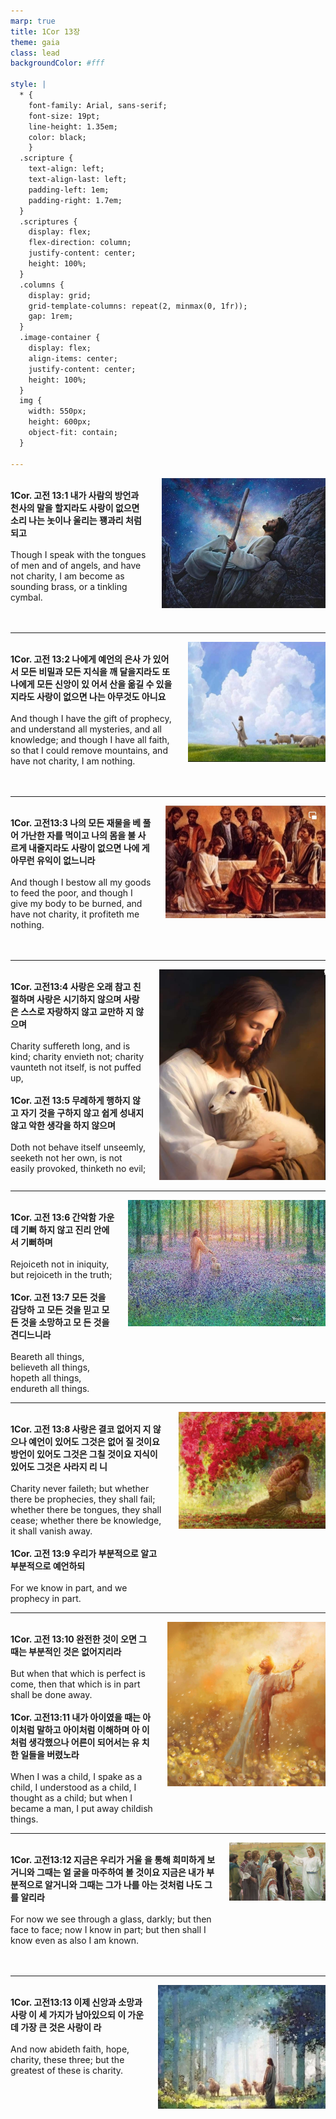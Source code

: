 ```yaml
---
marp: true
title: 1Cor 13장
theme: gaia
class: lead
backgroundColor: #fff

style: |
  * {
    font-family: Arial, sans-serif;
    font-size: 19pt;
    line-height: 1.35em;
    color: black;
    }
  .scripture {
    text-align: left;
    text-align-last: left;
    padding-left: 1em;
    padding-right: 1.7em;
  }
  .scriptures {
    display: flex;
    flex-direction: column;
    justify-content: center;
    height: 100%;
  }
  .columns {
    display: grid;
    grid-template-columns: repeat(2, minmax(0, 1fr));
    gap: 1rem;
  }
  .image-container {
    display: flex;
    align-items: center;
    justify-content: center;
    height: 100%;
  }
  img {
    width: 550px;
    height: 600px;
    object-fit: contain;
  }

---
```


<div class="columns">
  <div class="scriptures">
    <br>
    <div class="scripture">
      <b>1Cor. 고전 13:1 내가 사람의 방언과 천사의 말을 할지라도 사랑이 없으면 소리 나는 놋이나 울리는 꽹과리 처럼 되고 
      </b>
    </div>
    <br>
    <div class="scripture">Though I speak with the tongues of men and of angels, and have not charity, I am become as sounding brass, or a tinkling cymbal. 
    </div>
    <br>
    <div class="scripture">
      <b>
      </b>
    </div>
    <br>
    <div class="scripture">
    </div>         
  </div>
  <div class="image-container">
    <img src='../../pictures/picture_73.jpg'>
  </div>
</div>

---

<div class="columns">
  <div class="scriptures">
    <br>
    <div class="scripture">
      <b>1Cor. 고전 13:2 나에게 예언의 은사 가 있어서 모든 비밀과 모든 지식을 깨 달을지라도 또 나에게 모든 신앙이 있 어서 산을 옮길 수 있을지라도 사랑이 없으면 나는 아무것도 아니요 
      </b>
    </div>
    <br>
    <div class="scripture">And though I have the gift of prophecy, and understand all mysteries, and all knowledge; and though I have all faith, so that I could remove mountains, and have not charity, I am nothing. 
    </div>
    <br>
    <div class="scripture">
      <b>
      </b>
    </div>
    <br>
    <div class="scripture">
    </div>         
  </div>
  <div class="image-container">
    <img src='../../pictures/picture_19.jpg'>
  </div>
</div>

---

<div class="columns">
  <div class="scriptures">
    <br>
    <div class="scripture">
      <b>1Cor. 고전13:3 나의 모든 재물을 베 풀어 가난한 자를 먹이고 나의 몸을 불 사르게 내줄지라도 사랑이 없으면 나에 게 아무런 유익이 없느니라 
      </b>
    </div>
    <br>
    <div class="scripture">And though I bestow all my goods to feed the poor, and though I give my body to be burned, and have not charity, it profiteth me nothing. 
    </div>
    <br>
    <div class="scripture">
      <b>
      </b>
    </div>
    <br>
    <div class="scripture">
    </div>         
  </div>
  <div class="image-container">
    <img src='../../pictures/picture_85.jpg'>
  </div>
</div>

---

<div class="columns">
  <div class="scriptures">
    <br>
    <div class="scripture">
      <b>1Cor. 고전13:4 사랑은 오래 참고 친 절하며 사랑은 시기하지 않으며 사랑은 스스로 자랑하지 않고 교만하 지 않으며 
      </b>
    </div>
    <br>
    <div class="scripture">Charity suffereth long, and is kind; charity envieth not; charity vaunteth not itself, is not puffed up, 
    </div>
    <br>
    <div class="scripture">
      <b>1Cor. 고전 13:5 무례하게 행하지 않 고 자기 것을 구하지 않고 쉽게 성내지 않고 악한 생각을 하지 않으며 
      </b>
    </div>
    <br>
    <div class="scripture">Doth not behave itself unseemly, seeketh not her own, is not easily provoked, thinketh no evil; 
    </div>         
  </div>
  <div class="image-container">
    <img src='../../pictures/picture_71.jpg'>
  </div>
</div>

---

<div class="columns">
  <div class="scriptures">
    <br>
    <div class="scripture">
      <b>1Cor. 고전 13:6 간악함 가운데 기뻐 하지 않고 진리 안에서 기뻐하며 
      </b>
    </div>
    <br>
    <div class="scripture">Rejoiceth not in iniquity, but rejoiceth in the truth; 
    </div>
    <br>
    <div class="scripture">
      <b>1Cor. 고전 13:7 모든 것을 감당하 고 모든 것을 믿고 모든 것을 소망하고 모 든 것을 견디느니라 
      </b>
    </div>
    <br>
    <div class="scripture">Beareth all things, believeth all things, hopeth all things, endureth all things. 
    </div>         
  </div>
  <div class="image-container">
    <img src='../../pictures/picture_25.jpg'>
  </div>
</div>

---

<div class="columns">
  <div class="scriptures">
    <br>
    <div class="scripture">
      <b>1Cor. 고전 13:8 사랑은 결코 없어지 지 않으나 예언이 있어도 그것은 없어 질 것이요 방언이 있어도 그것은 그칠 것이요 지식이 있어도 그것은 사라지 리 니 
      </b>
    </div>
    <br>
    <div class="scripture">Charity never faileth; but whether there be prophecies, they shall fail; whether there be tongues, they shall cease; whether there be knowledge, it shall vanish away. 
    </div>
    <br>
    <div class="scripture">
      <b>1Cor. 고전 13:9 우리가 부분적으로 알고 부분적으로 예언하되 
      </b>
    </div>
    <br>
    <div class="scripture">For we know in part, and we prophecy in part. 
    </div>         
  </div>
  <div class="image-container">
    <img src='../../pictures/picture_66.jpg'>
  </div>
</div>

---

<div class="columns">
  <div class="scriptures">
    <br>
    <div class="scripture">
      <b>1Cor. 고전 13:10 완전한 것이 오면 그때는 부분적인 것은 없어지리라 
      </b>
    </div>
    <br>
    <div class="scripture">But when that which is perfect is come, then that which is in part shall be done away. 
    </div>
    <br>
    <div class="scripture">
      <b>1Cor. 고전13:11 내가 아이였을 때는 아이처럼 말하고 아이처럼 이해하며 아 이처럼 생각했으나 어른이 되어서는 유 치한 일들을 버렸노라 
      </b>
    </div>
    <br>
    <div class="scripture">When I was a child, I spake as a child, I understood as a child, I thought as a child; but when I became a man, I put away childish things. 
    </div>         
  </div>
  <div class="image-container">
    <img src='../../pictures/picture_14.jpg'>
  </div>
</div>

---

<div class="columns">
  <div class="scriptures">
    <br>
    <div class="scripture">
      <b>1Cor. 고전13:12 지금은 우리가 거울 을 통해 희미하게 보거니와 그때는 얼 굴을 마주하여 볼 것이요 지금은 내가 부분적으로 알거니와 그때는 그가 나를 아는 것처럼 나도 그를 알리라 
      </b>
    </div>
    <br>
    <div class="scripture">For now we see through a glass, darkly; but then face to face; now I know in part; but then shall I know even as also I am known. 
    </div>
    <br>
    <div class="scripture">
      <b>
      </b>
    </div>
    <br>
    <div class="scripture">
    </div>         
  </div>
  <div class="image-container">
    <img src='../../pictures/picture_178.jpg'>
  </div>
</div>

---

<div class="columns">
  <div class="scriptures">
    <br>
    <div class="scripture">
      <b>1Cor. 고전13:13 이제 신앙과 소망과 사랑 이 세 가지가 남아있으되 이 가운 데 가장 큰 것은 사랑이 라 
      </b>
    </div>
    <br>
    <div class="scripture">And now abideth faith, hope, charity, these three; but the greatest of these is charity.
    </div>
    <br>
    <div class="scripture">
      <b>
      </b>
    </div>
    <br>
    <div class="scripture">
    </div>         
  </div>
  <div class="image-container">
    <img src='../../pictures/picture_160.jpg'>
  </div>
</div>

